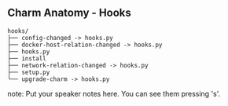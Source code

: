 ##  Charm Anatomy - Hooks


```
hooks/
├── config-changed -> hooks.py
├── docker-host-relation-changed -> hooks.py
├── hooks.py
├── install
├── network-relation-changed -> hooks.py
├── setup.py
└── upgrade-charm -> hooks.py
```


note:
    Put your speaker notes here.
    You can see them pressing 's'.
